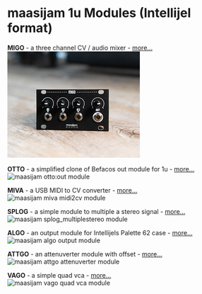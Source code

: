 <h1>maasijam 1u Modules (Intellijel format) </h1>

**MIGO** - a three channel CV / audio mixer - [more...](https://github.com/maasijam/eurorack/tree/master/1u/migo)<br />
![maasijam algo output module](migo/images/DSC03061_300.jpg)

**OTTO** - a simplified clone of Befacos out module for 1u - [more...](https://github.com/maasijam/eurorack/tree/master/1u/otto)<br />
![maasijam otto:out module](otto/images/DSC00113-1-2.jpg)

**MIVA** - a USB MIDI to CV converter - [more...](https://github.com/maasijam/eurorack/tree/master/1u/miva)<br />
![maasijam miva midi2cv module](miva/images/DSC00112.jpg)

**SPLOG** - a simple module to multiple a stereo signal - [more...](https://github.com/maasijam/eurorack/tree/master/1u/splog)<br />
![maasijam splog_multiplestereo module](splog/images/DSC00110-1.jpg)

**ALGO** - an output module for Intellijels Palette 62 case - [more...](https://github.com/maasijam/eurorack/tree/master/1u/algo)<br />
![maasijam algo output module](algo/images/DSC03056s.jpg)

**ATTGO** - an attenuverter module with offset - [more...](https://github.com/maasijam/eurorack/tree/master/1u/attgo)<br />
![maasijam attgo attenuverter module](attgo/images/DSC03062s.jpg)

**VAGO** - a simple quad vca - [more...](https://github.com/maasijam/eurorack/tree/master/1u/vago)<br />
![maasijam vago quad vca module](vago/images/DSC03323s.jpg)
